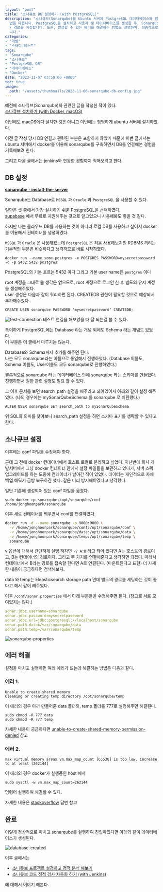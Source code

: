 ```yaml
---
layout: "post"
title: "소나큐브 DB 설정하기 (with PostgreSQL)"
description: "소나큐브(Sonarqube)를 Ubuntu 서버에 PostgreSQL 데이터베이스와 함께 Docker를 이용해 설정하는 방\
  법을 다룹니다. PostgreSQL을 설치하고 사용자 및 데이터베이스를 생성한 후, Sonarqube의 설정 파일을 수정하여 데이터와 임시 파일\
  \ 경로를 지정합니다. 또한, 발생할 수 있는 에러를 해결하는 방법도 설명하며, 최종적으로 데이터베이스 생성 확인을 포함한 설치 과정을 마무리합\
  니다."
categories:
- "개발"
- "스터디-테스트"
tags:
- "Sonarqube"
- "소나큐브"
- "PostgreSQL DB"
- "데이터베이스"
- "Docker"
date: "2023-11-07 03:50:00 +0000"
toc: true
image:
  path: "/assets/thumbnails/2023-11-06-sonarqube-db-config.jpg"
---
```


예전에 소나큐브(Sonarqube)와 관련된 글을 작성한 적이 있다.  
[소나큐브 설치하기 (with Docker, macOS)](/2023/08/02/install-sonarqube-with-docker-in-local-macos)

이번에도 macOS에다 설치한 것은 아니고 이번에는 평범하게 ubuntu 서버에 설치하였다.

이전 글 작성 당시 DB 연결과 관련된 부분은 포함하지 않았기 때문에
이번 글에서는 ubuntu 서버에서 docker를 이용해 sonarqube를 구축하면서 DB를 연결해본 경험을 기록해보려 한다.

그리고 다음 글에서는 jenkins와 연동한 경험까지 적어보려고 한다.

## DB 설정

**[sonarqube - install-the-server](https://docs.sonarsource.com/sonarqube/latest/setup-and-upgrade/install-the-server/)**

Sonarqube는 Database로 `MSSQL` 과 `Oracle` 과 `PostgreSQL` 을 사용할 수 있다.

일단은 셋 중에서 가장 설치하기 쉬운 PostgreSQL을 선택하였다.  
[supabase](https://supabase.com/) 에서 무료로 지원해주는 것으로 알고있으니 사용해봐도 좋을 것 같다.

하지만 나는 클라우드 DB를 사용하는 것이 아니라 로컬 DB를 사용하고 싶어서
docker를 이용해서 컨테이너를 생성하였다.

`MSSQL` 과 `Oracle` 은 사용해봤는데 `PostgreSQL` 은 처음 사용해보지만 RDBMS 끼리는 기본적인 부분은 비슷하다고 생각하므로 바로 시작하였다.

```
docker run --name some-postgres -e POSTGRES_PASSWORD=mysecretpassword -d -p 5432:5432 postgres
```

PostgreSQL의 기본 포트는 5432 이다
그리고 기본 user name은 `postgres` 이다

root 계정을 그대로 쓸 생각은 없으므로, root 계정으로 로그인 한 후 별도의 유저 계정을 생성해주었다.  
user 생성은 다음과 같이 쿼리하면 된다. CREATEDB 권한이 필요할 것으로 예상되서 추가해주었다.

```
CREATE USER sonarqube PASSWORD 'mysecretpassword' CREATEDB;
```

![test-connection](/assets/images/2023-11-06-sonarqube-db-config/test-connection.png)
테스트 연결을 해보았을 때 잘 되는걸 볼 수 있다.

특이하게 PostgreSQL에는 Database 라는 개념 외에도 Schema 라는 개념도 있었다.  
이 부분은 이 글에서 다루지는 않는다.

Database와 Schema까지 추가를 해주면 된다.  
나는 모두 sonarqube라는 이름으로 통일해서 진행하였다. (Database 이름도, Schema 이름도, User이름도 모두 sonarqube로 진행하였다.)

결론적으로 sonarqube 라는 데이터베이스 안에 sonarqube 라는 스키마를 만들었다. 진행하면서 권한 관련 설정도 필요 할 수 있다.

그 이후 문서를 보면 search_path 설정을 해주라고 되어있어서 아래와 같이 설정 해주었다.
(나의 경우에는 mySonarQubeSchema 를 sonarqube 로 치환했다.)

```
ALTER USER sonarqube SET search_path to mySonarQubeSchema
```

위 SQL의 의미를 찾아보니 search_path 설정을 하면 스키마 표기를 생략할 수 있다고 한다.

## 소나큐브 설정

이후에는 conf 파일을 수정해야 한다.

근데 그 전에 docker 컨테이너에서 호스트 로컬로 분리하고 싶었다.
지난번에 회사 개발서버에서 그냥 docker 컨테이너 안에서 설정 파일들을 보관하고 있다가, 서버 스펙 업그레이드를 하는 도중에 컨테이너가 날아간 적이 있었다. 데이터는 개인적으로 자체 백업 해둬서 금방 복구하긴 했다.
같은 미리 방지해야겠다고 생각했다.

일단 기존에 생성되어 있는 conf 파일을 옮겼다.

```
sudo docker cp sonarqube:/opt/sonarqube/conf /home/jonghoonpark/sonarqube
```

이후 새로 컨테이너를 띄우면서 conf를 연결하였다.

```sh
docker run -d --name sonarqube -p 9000:9000 \
  -v /home/jonghoonpark/sonarqube/conf:/opt/sonarqube/conf \
  -v /home/jonghoonpark/sonarqube/data:/opt/sonarqube/data \
  -v /home/jonghoonpark/sonarqube/temp:/opt/sonarqube/temp \
  sonarqube
```

v 옵션에 대해서 간단하게 설명 하자면 `-v A:B` 라고 되어 있다면
A는 호스트의 경로이고, B는 컨테이너의 경로이다. 그리고 두 가지를 연결해준다고 생각하면 되겠다.
따라서 컨테이너에서 B라는 경로를 접속할 한다면 A로 연결된다. (마운트된다고 표현)
더 자세한 내용이 궁금하다면 검색해보자.

data 와 temp는 Eleasticsearch storage path 인데 별도의 경로를 세팅하는 것이 좋다고 해서 같이 빼주었다.

이후 `/conf/sonar.properties` 에서 아래 부분들을 수정해주면 된다. (참고로 서로 모여있지는 않다.)

```yml
sonar.jdbc.username=sonarqube
sonar.jdbc.password=mysecretpassword
sonar.jdbc.url=jdbc:postgresql://localhost/sonarqube
sonar.path.data=/var/sonarqube/data
sonar.path.temp=/var/sonarqube/temp
```

![sonarqube-properties](/assets/images/2023-11-06-sonarqube-db-config/sonarqube-properties.png)

## 에러 해결

설정을 마치고 실행하면 여러 에러가 뜨는데 해결하는 방법은 다음과 같다.

### 에러 1.

```
Unable to create shared memory
Cleaning or creating temp directory /opt/sonarqube/temp
```

이 에러의 경우 아까 만들어준 data 폴더와, temp 폴더를 777로 설정해주면 해결된다.

```
sudo chmod -R 777 data
sudo chmod -R 777 temp
```

자세한 내용이 궁금하다면 [unable-to-create-shared-memory-permission-denied](https://community.sonarsource.com/t/unable-to-create-shared-memory-permission-denied/61498) 참고

### 에러 2.

```
max virtual memory areas vm.max_map_count [65530] is too low, increase to at least [262144]
```

이 에러의 경우 docker가 실행중인 host 에서

```
sudo sysctl -w vm.max_map_count=262144
```

명령어 실행하여 해결할 수 있다.

자세한 내용은 [stackoverflow](https://stackoverflow.com/a/57998152) 답변 참고

## 완료

이렇게 정상적으로 마치고 sonarqube를 실행하여 진입하였다면 아래와 같이 데이터베이스가 생성된다.

![database-created](/assets/images/2023-11-06-sonarqube-db-config/database-created.png)

이후 글에서는

- [소나큐브 프로젝트 설정하고 정적 분석 해보기](/2023/11/07/create-sonarqube-project)
- [소나큐브 코드 정적 검사 자동화 하기 (with Jenkins)](/2023/11/07/sonarqube-with-jenkins)

에 대해서 이야기 해본다.
